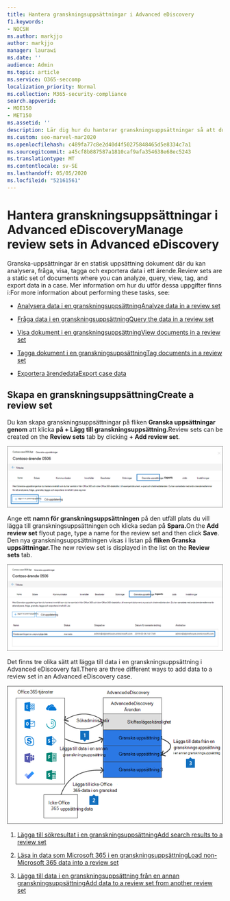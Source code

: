 ```yaml
---
title: Hantera granskningsuppsättningar i Advanced eDiscovery
f1.keywords:
- NOCSH
ms.author: markjjo
author: markjjo
manager: laurawi
ms.date: ''
audience: Admin
ms.topic: article
ms.service: O365-seccomp
localization_priority: Normal
ms.collection: M365-security-compliance
search.appverid:
- MOE150
- MET150
ms.assetid: ''
description: Lär dig hur du hanterar granskningsuppsättningar så att du kan analysera, fråga, visa, tagga och exportera data i Advanced eDiscovery fall.
ms.custom: seo-marvel-mar2020
ms.openlocfilehash: c489fa77c8e2d40d4f50275848465d5e8334c7a1
ms.sourcegitcommit: a45cf8b887587a1810caf9afa354638e68ec5243
ms.translationtype: MT
ms.contentlocale: sv-SE
ms.lasthandoff: 05/05/2020
ms.locfileid: "52161561"
---
```

# <a name="manage-review-sets-in-advanced-ediscovery"></a><span data-ttu-id="51ac5-103">Hantera granskningsuppsättningar i Advanced eDiscovery</span><span class="sxs-lookup"><span data-stu-id="51ac5-103">Manage review sets in Advanced eDiscovery</span></span>

<span data-ttu-id="51ac5-104">Granska-uppsättningar är en statisk uppsättning dokument där du kan analysera, fråga, visa, tagga och exportera data i ett ärende.</span><span class="sxs-lookup"><span data-stu-id="51ac5-104">Review sets are a static set of documents where you can analyze, query, view, tag, and export data in a case.</span></span> <span data-ttu-id="51ac5-105">Mer information om hur du utför dessa uppgifter finns i:</span><span class="sxs-lookup"><span data-stu-id="51ac5-105">For more information about performing these tasks, see:</span></span>

- [<span data-ttu-id="51ac5-106">Analysera data i en granskningsuppsättning</span><span class="sxs-lookup"><span data-stu-id="51ac5-106">Analyze data in a review set</span></span>](analyzing-data-in-review-set.md)

- [<span data-ttu-id="51ac5-107">Fråga data i en granskningsuppsättning</span><span class="sxs-lookup"><span data-stu-id="51ac5-107">Query the data in a review set</span></span>](review-set-search.md)

- [<span data-ttu-id="51ac5-108">Visa dokument i en granskningsuppsättning</span><span class="sxs-lookup"><span data-stu-id="51ac5-108">View documents in a review set</span></span>](view-documents-in-review-set.md)

- [<span data-ttu-id="51ac5-109">Tagga dokument i en granskningsuppsättning</span><span class="sxs-lookup"><span data-stu-id="51ac5-109">Tag documents in a review set</span></span>](tagging-documents.md)

- [<span data-ttu-id="51ac5-110">Exportera ärendedata</span><span class="sxs-lookup"><span data-stu-id="51ac5-110">Export case data</span></span>](exporting-data-ediscover20.md)

## <a name="create-a-review-set"></a><span data-ttu-id="51ac5-111">Skapa en granskningsuppsättning</span><span class="sxs-lookup"><span data-stu-id="51ac5-111">Create a review set</span></span>

<span data-ttu-id="51ac5-112">Du kan skapa granskningsuppsättningar på fliken **Granska uppsättningar genom** att klicka **på + Lägg till granskningsuppsättning.**</span><span class="sxs-lookup"><span data-stu-id="51ac5-112">Review sets can be created on the **Review sets** tab by clicking **+ Add review set**.</span></span>

![Lägga till en granskningsuppsättning](../media/f45c51d9-585d-47d1-b7fb-0288715e0b6a.png)

<span data-ttu-id="51ac5-114">Ange ett **namn för granskningsuppsättningen** på den utfäll plats du vill lägga till granskningsuppsättningen och klicka sedan på **Spara.**</span><span class="sxs-lookup"><span data-stu-id="51ac5-114">On the **Add review set** flyout page, type a name for the review set and then click **Save**.</span></span> <span data-ttu-id="51ac5-115">Den nya granskningsuppsättningen visas i listan på **fliken Granska uppsättningar.**</span><span class="sxs-lookup"><span data-stu-id="51ac5-115">The new review set is displayed in the list on the **Review sets** tab.</span></span>

![Ny granskningsuppsättning visas på fliken Granska uppsättning](../media/AeDnewreviewset.png)

<span data-ttu-id="51ac5-117">Det finns tre olika sätt att lägga till data i en granskningsuppsättning i Advanced eDiscovery fall.</span><span class="sxs-lookup"><span data-stu-id="51ac5-117">There are three different ways to add data to a review set in an Advanced eDiscovery case.</span></span>

![Tre sätt att lägga till i en granskningsuppsättningar](../media/1f1f4efd-c03b-4255-bc3d-df358e56549c.png)

1. [<span data-ttu-id="51ac5-119">Lägga till sökresultat i en granskningsuppsättning</span><span class="sxs-lookup"><span data-stu-id="51ac5-119">Add search results to a review set</span></span>](add-data-to-review-set.md)

2. [<span data-ttu-id="51ac5-120">Läsa in data som Microsoft 365 i en granskningsuppsättning</span><span class="sxs-lookup"><span data-stu-id="51ac5-120">Load non-Microsoft 365 data into a review set</span></span>](load-non-Office-365-data-into-a-review-set.md)

3. [<span data-ttu-id="51ac5-121">Lägga till data i en granskningsuppsättning från en annan granskningsuppsättning</span><span class="sxs-lookup"><span data-stu-id="51ac5-121">Add data to a review set from another review set</span></span>](add-data-to-review-set-from-another-review-set.md)
